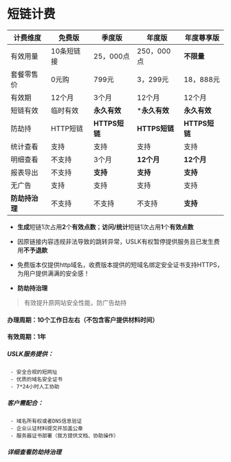# 短链计费

|计费维度 |免费版|季度版|年度版 |年度尊享版
| --- | --- | --- |--- |--- |
| 有效用量| 10条短链接 |25，000点 | 250，000点 |**不限量**
|套餐零售价| 0元购 | 799元  | 3，299元 |18，888元
|  有效期| 12个月 |3个月 |12个月  |12个月
| 短链有效| 临时有效|**永久有效** |***永久有效**|**永久有效**
| 防劫持|HTTP短链 |**HTTPS短链** |**HTTPS短链** |**HTTPS短链**
| 统计查看| 支持 |  支持 | 支持 |支持
| 明细查看| 不支持 |  3个月 | **12个月** |**12个月**
| 报表导出| 不支持 |  **支持**  | **支持** |**支持**
| 无广告| 支持 |  支持  | 支持 |支持 
| **防劫持治理**| 不支持 |不支持 |不支持 |**支持**


- **生成**短链1次占用**2**个**有效点数**；**访问/统计**短链1次占用**1**个**有效点数**
- 因原链接内容违规非法导致的跳转异常，USLK有权暂停提供服务且已发生费用**不予退款**
- 免费版本仅提供http域名，收费版本提供的短域名绑定安全证书支持HTTPS，为用户提供满满的安全感！

- **防劫持治理**
> 有效提升原网站安全性能，防广告劫持
#### 办理周期：10个工作日左右（不包含客户提供材料时间）
#### 有效周期：1年
  ##### USLK服务提供：
     - 安全合规的短网址
     - 优质的域名安全证书
     - 7*24小时人工协助

  ##### 客户需配合：
     - 域名所有权或者DNS信息验证
     - 企业认证材料提交并加盖公章
     - 服务器证书部署（我方提供文档、协助操作）
     
##### 详细查看防劫持治理
